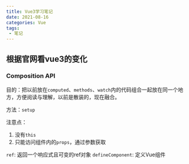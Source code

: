 ```yaml
---
title: Vue3学习笔记
date: 2021-08-16
categories: Vue
tags:
 - 笔记
---
```


## 根据官网看vue3的变化

### Composition API

目的：把以前放在`computed`、`methods`、`watch`内的代码组合一起放在同一个地方，方便阅读与理解，以前是散装的，现在融合。

方法：`setup`

注意点：

1. 没有`this`
2. 只能访问组件内的`props`，通过参数获取

`ref`: 返回一个响应式且可变的ref对象
`defineComponent`: 定义Vue组件